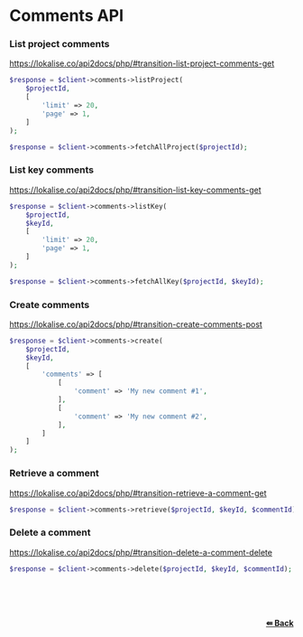 # Comments API

### List project comments
https://lokalise.co/api2docs/php/#transition-list-project-comments-get

```php
$response = $client->comments->listProject(
    $projectId,
    [
        'limit' => 20,
        'page' => 1,
    ]
);
```

```php
$response = $client->comments->fetchAllProject($projectId);
```

### List key comments
https://lokalise.co/api2docs/php/#transition-list-key-comments-get

```php
$response = $client->comments->listKey(
    $projectId,
    $keyId,
    [
        'limit' => 20,
        'page' => 1,
    ]
); 
```

```php
$response = $client->comments->fetchAllKey($projectId, $keyId); 
```

### Create comments
https://lokalise.co/api2docs/php/#transition-create-comments-post

```php
$response = $client->comments->create(
    $projectId,
    $keyId,
    [
        'comments' => [
            [
                'comment' => 'My new comment #1',
            ],
            [
                'comment' => 'My new comment #2',
            ],
        ]
    ]
);
```

### Retrieve a comment
https://lokalise.co/api2docs/php/#transition-retrieve-a-comment-get

```php
$response = $client->comments->retrieve($projectId, $keyId, $commentId);
```

### Delete a comment
https://lokalise.co/api2docs/php/#transition-delete-a-comment-delete

```php
$response = $client->comments->delete($projectId, $keyId, $commentId);
```

<br/><br/><br/>
<div align="right">
    <b><a href="/README.md#request">⇚ Back</a></b>
</div>
<br/>
